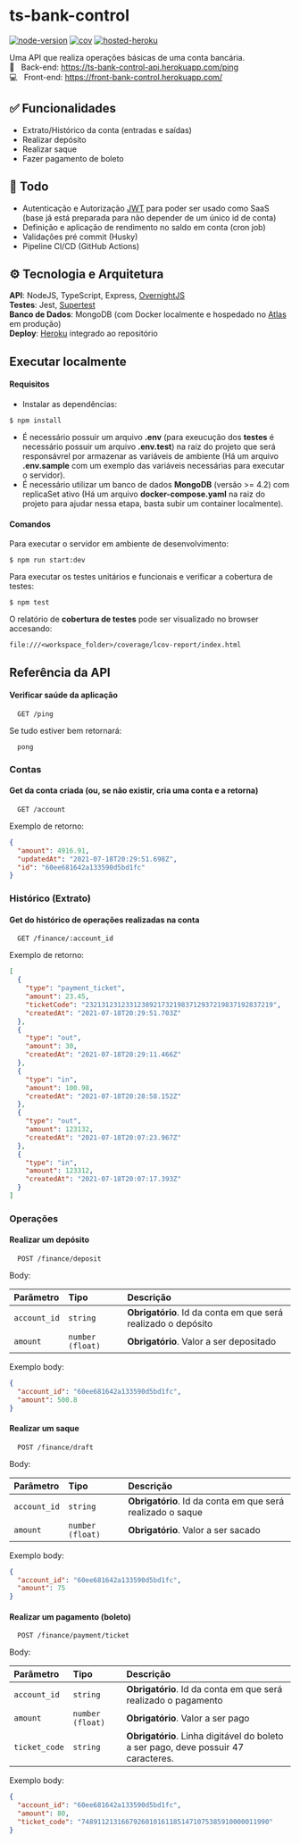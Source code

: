 # ts-bank-control

[![node-version](https://img.shields.io/badge/node-%3E%3D%2014.17.3-green)](https://nodejs.org/docs/latest-v14.x/api/index.html) [![cov](https://img.shields.io/badge/coverage-94.2%25-green)]() [![hosted-heroku](https://img.shields.io/badge/hosted%20on-Heroku-purple)](https://ts-bank-control-api.herokuapp.com/ping)

Uma API que realiza operações básicas de uma conta bancária. \
:electric_plug: &nbsp; Back-end: https://ts-bank-control-api.herokuapp.com/ping \
:computer: &nbsp; Front-end: https://front-bank-control.herokuapp.com/

## :white_check_mark: Funcionalidades

- Extrato/Histórico da conta (entradas e saídas)
- Realizar depósito
- Realizar saque
- Fazer pagamento de boleto

## :pushpin: Todo

- Autenticação e Autorização [JWT](https://jwt.io/) para poder ser usado como SaaS (base já está preparada para não depender de um único id de conta)
- Definição e aplicação de rendimento no saldo em conta (cron job)
- Validações pré commit (Husky)
- Pipeline CI/CD (GitHub Actions)

## :gear: Tecnologia e Arquitetura

**API**: NodeJS, TypeScript, Express, [OvernightJS](https://github.com/seanpmaxwell/overnight) \
**Testes**: Jest, [Supertest](https://github.com/visionmedia/supertest) \
**Banco de Dados**: MongoDB (com Docker localmente e hospedado no [Atlas](https://www.mongodb.com/cloud/atlas) em produção) \
**Deploy**: [Heroku](https://www.heroku.com/home) integrado ao repositório

## Executar localmente

#### Requisitos

- Instalar as dependências:

```
$ npm install
```

- É necessário possuir um arquivo **.env** (para exeucução dos **testes** é necessário possuir um arquivo **.env.test**) na raiz do projeto que será responsávrel por armazenar as variáveis de ambiente (Há um arquivo **.env.sample** com um exemplo das variáveis necessárias para executar o servidor).
- É necessário utilizar um banco de dados **MongoDB** (versão >= 4.2) com replicaSet ativo (Há um arquivo **docker-compose.yaml** na raiz do projeto para ajudar nessa etapa, basta subir um container localmente).

#### Comandos

Para executar o servidor em ambiente de desenvolvimento:

```
$ npm run start:dev
```

Para executar os testes unitários e funcionais e verificar a cobertura de testes:

```
$ npm test
```

O relatório de **cobertura de testes** pode ser visualizado no browser accesando:

```http
file:///<workspace_folder>/coverage/lcov-report/index.html
```

## Referência da API

#### Verificar saúde da aplicação

```http
  GET /ping
```

Se tudo estiver bem retornará:

```
  pong
```

### Contas

#### Get da conta criada (ou, se não existir, cria uma conta e a retorna)

```http
  GET /account
```

Exemplo de retorno:

```json
{
  "amount": 4916.91,
  "updatedAt": "2021-07-18T20:29:51.698Z",
  "id": "60ee681642a133590d5bd1fc"
}
```

### Histórico (Extrato)

#### Get do histórico de operações realizadas na conta

```http
  GET /finance/:account_id
```

Exemplo de retorno:

```json
[
  {
    "type": "payment_ticket",
    "amount": 23.45,
    "ticketCode": "23213123123312389217321983712937219837192837219",
    "createdAt": "2021-07-18T20:29:51.703Z"
  },
  {
    "type": "out",
    "amount": 30,
    "createdAt": "2021-07-18T20:29:11.466Z"
  },
  {
    "type": "in",
    "amount": 100.98,
    "createdAt": "2021-07-18T20:28:58.152Z"
  },
  {
    "type": "out",
    "amount": 123132,
    "createdAt": "2021-07-18T20:07:23.967Z"
  },
  {
    "type": "in",
    "amount": 123312,
    "createdAt": "2021-07-18T20:07:17.393Z"
  }
]
```

### Operações

#### Realizar um depósito

```http
  POST /finance/deposit
```

Body:

| Parâmetro    | Tipo             | Descrição                                                     |
| :----------- | :--------------- | :------------------------------------------------------------ |
| `account_id` | `string`         | **Obrigatório**. Id da conta em que será realizado o depósito |
| `amount`     | `number (float)` | **Obrigatório**. Valor a ser depositado                       |

Exemplo body:

```json
{
  "account_id": "60ee681642a133590d5bd1fc",
  "amount": 500.8
}
```

#### Realizar um saque

```http
  POST /finance/draft
```

Body:

| Parâmetro    | Tipo             | Descrição                                                  |
| :----------- | :--------------- | :--------------------------------------------------------- |
| `account_id` | `string`         | **Obrigatório**. Id da conta em que será realizado o saque |
| `amount`     | `number (float)` | **Obrigatório**. Valor a ser sacado                        |

Exemplo body:

```json
{
  "account_id": "60ee681642a133590d5bd1fc",
  "amount": 75
}
```

#### Realizar um pagamento (boleto)

```http
  POST /finance/payment/ticket
```

Body:

| Parâmetro     | Tipo             | Descrição                                                                          |
| :------------ | :--------------- | :--------------------------------------------------------------------------------- |
| `account_id`  | `string`         | **Obrigatório**. Id da conta em que será realizado o pagamento                     |
| `amount`      | `number (float)` | **Obrigatório**. Valor a ser pago                                                  |
| `ticket_code` | `string`         | **Obrigatório**. Linha digitável do boleto a ser pago, deve possuir 47 caracteres. |

Exemplo body:

```json
{
  "account_id": "60ee681642a133590d5bd1fc",
  "amount": 80,
  "ticket_code": "74891121316679260101611851471075385910000011990"
}
```
